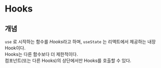 # Hooks

## 개념

```use``` 로 시작하는 함수를 *Hooks*라고 하며, ```useState``` 는 리액트에서 제공하는 내장 Hook이다.  
Hooks는 다른 함수보다 더 제한적이다.  
컴포넌트(또는 다른 Hooks)의 상단에서만 Hooks를 호출할 수 있다.  
